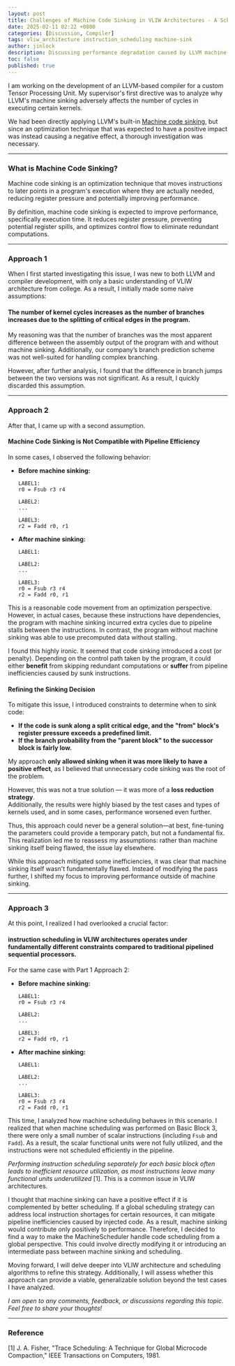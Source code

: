 ```yaml
---
layout: post
title: Challenges of Machine Code Sinking in VLIW Architectures - A Scheduling Perspective
date: 2025-02-11 02:22 +0800
categories: [Discussion, Compiler]
tags: vliw_architecture instruction_scheduling machine-sink
author: jinlock
description: Discussing performance degradation caused by LLVM machine-sink and possible solutions
toc: false
published: true
---
```


I am working on the development of an LLVM-based compiler for a custom Tensor Processing Unit. My supervisor's first directive was to analyze why LLVM's machine sinking adversely affects the number of cycles in executing certain kernels. 

We had been directly applying LLVM's built-in [Machine code sinking](https://llvm.org/doxygen/MachineSink_8cpp_source.html), but since an optimization technique that was expected to have a positive impact was instead causing a negative effect, a thorough investigation was necessary.

---

### What is Machine Code Sinking?
Machine code sinking is an optimization technique that moves instructions to later points in a program's execution where they are actually needed, reducing register pressure and potentially improving performance.  

By definition, machine code sinking is expected to improve performance, specifically execution time. It reduces register pressure, preventing potential register spills, and optimizes control flow to eliminate redundant computations.

---

### Approach 1

When I first started investigating this issue, I was new to both LLVM and compiler development, with only a basic understanding of VLIW architecture from college. As a result, I initially made some naive assumptions:  

#### The number of kernel cycles increases as the number of branches increases due to the splitting of critical edges in the program.
   
My reasoning was that the number of branches was the most apparent difference between the assembly output of the program with and without machine sinking. Additionally, our company’s branch prediction scheme was not well-suited for handling complex branching.  
   
However, after further analysis, I found that the difference in branch jumps between the two versions was not significant. As a result, I quickly discarded this assumption.

---

### Approach 2 

After that, I came up with a second assumption.  

#### Machine Code Sinking is Not Compatible with Pipeline Efficiency  

In some cases, I observed the following behavior:  

- **Before machine sinking:**  
    ```assembly
    LABEL1:
    r0 = Fsub r3 r4

    LABEL2:
    ...

    LABEL3:
    r2 = Fadd r0, r1
    ```  

- **After machine sinking:**  
    ```assembly
    LABEL1:

    LABEL2:
    ...

    LABEL3:
    r0 = Fsub r3 r4
    r2 = Fadd r0, r1
    ```  

This is a reasonable code movement from an optimization perspective. However, in actual cases, because these instructions have dependencies, the program with machine sinking incurred extra cycles due to pipeline stalls between the instructions. In contrast, the program without machine sinking was able to use precomputed data without stalling.  

I found this highly ironic. It seemed that code sinking introduced a cost (or penalty). Depending on the control path taken by the program, it could either **benefit** from skipping redundant computations or **suffer** from pipeline inefficiencies caused by sunk instructions.  

#### Refining the Sinking Decision 
To mitigate this issue, I introduced constraints to determine when to sink code:  
- **If the code is sunk along a split critical edge, and the "from" block's register pressure exceeds a predefined limit.**  
- **If the branch probability from the "parent block" to the successor block is fairly low.**  

My approach **only allowed sinking when it was more likely to have a positive effect**, as I believed that unnecessary code sinking was the root of the problem. 

However, this was not a true solution — it was more of a **loss reduction strategy**.  
Additionally, the results were highly biased by the test cases and types of kernels used, and in some cases, performance worsened even further.

Thus, this approach could never be a general solution—at best, fine-tuning the parameters could provide a temporary patch, but not a fundamental fix. This realization led me to reassess my assumptions: rather than machine sinking itself being flawed, the issue lay elsewhere.

While this approach mitigated some inefficiencies, it was clear that machine sinking itself wasn't fundamentally flawed. Instead of modifying the pass further, I shifted my focus to improving performance outside of machine sinking.

---

### Approach 3

At this point, I realized I had overlooked a crucial factor: 
#### instruction scheduling in VLIW architectures operates under fundamentally different constraints compared to traditional pipelined sequential processors.

For the same case with Part 1 Approach 2:

- **Before machine sinking:**  
    ```assembly
    LABEL1:
    r0 = Fsub r3 r4

    LABEL2:
    ...

    LABEL3:
    r2 = Fadd r0, r1
    ```  

- **After machine sinking:**  
    ```assembly
    LABEL1:

    LABEL2:
    ...

    LABEL3:
    r0 = Fsub r3 r4
    r2 = Fadd r0, r1
    ```  

This time, I analyzed how machine scheduling behaves in this scenario.
I realized that when machine scheduling was performed on Basic Block 3, there were only a small number of scalar instructions (including `Fsub` and `Fadd`). As a result, the scalar functional units were not fully utilized, and the instructions were not scheduled efficiently in the pipeline.

*Performing instruction scheduling separately for each basic block often leads to inefficient resource utilization, as most instructions leave many functional units underutilized* [1]. This is a common issue in VLIW architectures.

I thought that machine sinking can have a positive effect if it is complemented by better scheduling. If a global scheduling strategy can address local instruction shortages for certain resources, it can mitigate pipeline inefficiencies caused by injected code. As a result, machine sinking would contribute only positively to performance.
Therefore, I decided to find a way to make the MachineScheduler handle code scheduling from a global perspective. This could involve directly modifying it or introducing an intermediate pass between machine sinking and scheduling.

Moving forward, I will delve deeper into VLIW architecture and scheduling algorithms to refine this strategy. Additionally, I will assess whether this approach can provide a viable, generalizable solution beyond the test cases I have analyzed.

*I am open to any comments, feedback, or discussions regarding this topic. Feel free to share your thoughts!*

---

### Reference
[1] J. A. Fisher, "Trace Scheduling: A Technique for Global Microcode Compaction," IEEE Transactions on Computers, 1981.
